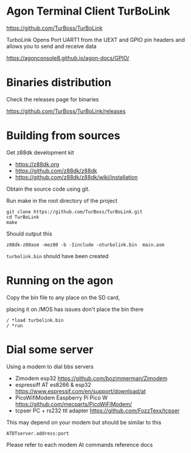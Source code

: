 Agon Terminal Client TurBoLink
==============================


https://github.com/TurBoss/TurBoLink

TurboLink Opens Port UART1 from the UEXT and GPIO pin headers and allows you to send and receive data

https://agonconsole8.github.io/agon-docs/GPIO/



Binaries distribution
=====================


Check the releases page for binaries

https://github.com/TurBoss/TurBoLink/releases



Building from sources
=====================


Get z88dk development kit

+ https://z88dk.org
+ https://github.com/z88dk/z88dk
+ https://github.com/z88dk/z88dk/wiki/installation


Obtain the source code using git.

Run make in the root directory of the project


```
git clone https://github.com/TurBoss/TurBoLink.git
cd TurBoLink
make
```


Should output this 


`z88dk-z80asm -mez80 -b -Iinclude -oturbolink.bin  main.asm`

`turbolink.bin` should have been created



Running on the agon
===================


Copy the bin file to any place on the SD card,

placing it on /MOS has issues don't place the bin there


```
/ *load turbolink.bin
/ *run
```



Dial some server
================


Using a modem to dial bbs servers


+ Zimodem esp32 https://github.com/bozimmerman/Zimodem
+ espressiff AT es8266 & esp32 https://www.espressif.com/en/support/download/at
+ PicoWifiModem Easpberry Pi Pico W https://github.com/mecparts/PicoWiFiModem/
+ tcpser PC + rs232 ttl adapter https://github.com/FozzTexx/tcpser


This may depend on your modem but should be similar to this



```
ATDTserver.address:port
```

Please refer to each modem At commands reference docs


